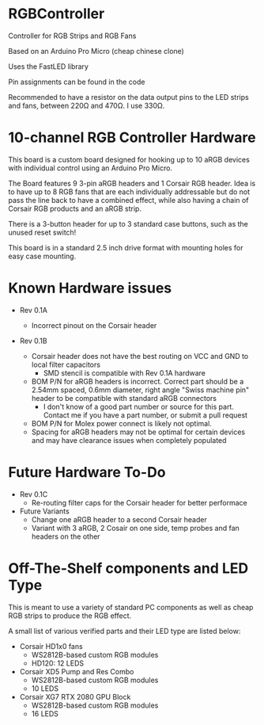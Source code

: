 # RGBController
Controller for RGB Strips and RGB Fans

Based on an Arduino Pro Micro (cheap chinese clone) 

Uses the FastLED library

Pin assignments can be found in the code

Recommended to have a resistor on the data output pins to the LED strips and fans, between 220Ω and 470Ω. I use 330Ω.

# 10-channel RGB Controller Hardware

This board is a custom board designed for hooking up to 10 aRGB devices with individual control using an Arduino Pro Micro. 

The Board features 9 3-pin aRGB headers and 1 Corsair RGB header. Idea is to have up to 8 RGB fans that are each individually addressable but do not pass the line back to have a combined effect, 
while also having a chain of Corsair RGB products and an aRGB strip.

There is a 3-button header for up to 3 standard case buttons, such as the unused reset switch!

This board is in a standard 2.5 inch drive format with mounting holes for easy case mounting.

# Known Hardware issues

- Rev 0.1A 
	- Incorrect pinout on the Corsair header
	
- Rev 0.1B
	- Corsair header does not have the best routing on VCC and GND to local filter capacitors
		- SMD stencil is compatible with Rev 0.1A hardware
	- BOM P/N for aRGB headers is incorrect. Correct part should be a 2.54mm spaced, 0.6mm diameter, right angle "Swiss machine pin" header to be compatible with standard aRGB connectors
		- I don't know of a good part number or source for this part. Contact me if you have a part number, or submit a pull request
	- BOM P/N for Molex power connect is likely not optimal. 
	- Spacing for aRGB headers may not be optimal for certain devices and may have clearance issues when completely populated

# Future Hardware To-Do

- Rev 0.1C
	- Re-routing filter caps for the Corsair header for better performace
- Future Variants
	- Change one aRGB header to a second Corsair header
	- Variant with 3 aRGB, 2 Cosair on one side, temp probes and fan headers on the other


# Off-The-Shelf components and LED Type
This is meant to use a variety of standard PC components as well as cheap RGB strips to produce the RGB effect.

A small list of various verified parts and their LED type are listed below:

- Corsair HD1x0 fans
    - WS2812B-based custom RGB modules
	- HD120: 12 LEDS
- Corsair XD5 Pump and Res Combo
    - WS2812B-based custom RGB modules
	- 10 LEDS
- Corsair XG7 RTX 2080 GPU Block
	- WS2812B-based custom RGB modules
	- 16 LEDS
